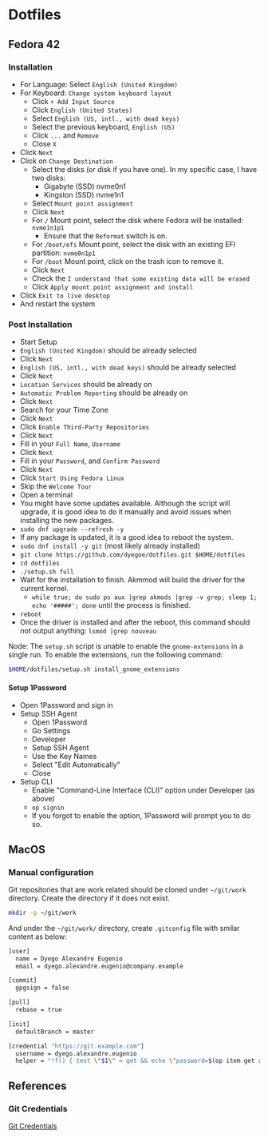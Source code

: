 # Dotfiles

## Fedora 42

### Installation

- For Language: Select `English (United Kingdom)`
- For Keyboard: `Change system keyboard layout`
  - Click `+ Add Input Source`
  - Click `English (United States)`
  - Select `English (US, intl., with dead keys)`
  - Select the previous keyboard, `English (US)`
  - Click `...` and `Remove`
  - Close `X`
- Click `Next`
- Click on `Change Destination`
  - Select the disks (or disk if you have one). In my specific case, I have two disks:
    - Gigabyte (SSD) nvme0n1
    - Kingston (SSD) nvme1n1
  - Select `Mount point assignment`
  - Click `Next`
  - For `/` Mount point, select the disk where Fedora will be installed: `nvme1n1p1`
    - Ensure that the `Reformat` switch is on.
  - For `/boot/efi` Mount point, select the disk with an existing EFI partition: `nvme0n1p1`
  - For `/boot` Mount point, click on the trash icon to remove it.
  - Click `Next`
  - Check the `I understand that some existing data will be erased`
  - Click `Apply mount point assignment and install`
- Click `Exit to live desktop`
- And restart the system

### Post Installation

- Start Setup
- `English (United Kingdom)` should be already selected
- Click `Next`
- `English (US, intl., with dead keys)` should be already selected
- Click `Next`
- `Location Services` should be already on
- `Automatic Problem Reporting` should be already on
- Click `Next`
- Search for your Time Zone
- Click `Next`
- Click `Enable Third-Party Repositories`
- Click `Next`
- Fill in your `Full Name`, `Username`
- Click `Next`
- Fill in your `Password`, and `Confirm Password`
- Click `Next`
- Click `Start Using Fedora Linux`
- Skip the `Welcome Tour`
- Open a terminal
- You might have some updates available. Although the script will upgrade, it is good idea to do it manually and avoid issues when installing the new packages.
- `sudo dnf upgrade --refresh -y`
- If any package is updated, it is a good idea to reboot the system.
- `sudo dnf install -y git` (most likely already installed)
- `git clone https://github.com/dyegoe/dotfiles.git $HOME/dotfiles`
- `cd dotfiles`
- `./setup.sh full`
- Wait for the installation to finish. Akmmod will build the driver for the current kernel.
  - `while true; do sudo ps aux |grep akmods |grep -v grep; sleep 1; echo '#####'; done` until the process is finished.
- `reboot`
- Once the driver is installed and after the reboot, this command should not output anything: `lsmod |grep nouveau`

Node: The `setup.sh` script is unable to enable the `gnome-extensions` in a single run. To enable the extensions, run the following command:

```bash
$HOME/dotfiles/setup.sh install_gnome_extensions
```

#### Setup 1Password

- Open 1Password and sign in
- Setup SSH Agent
  - Open 1Password
  - Go Settings
  - Developer
  - Setup SSH Agent
  - Use the Key Names
  - Select "Edit Automatically"
  - Close
- Setup CLI
  - Enable "Command-Line Interface (CLI)" option under Developer (as above)
  - `op signin`
  - If you forgot to enable the option, 1Password will prompt you to do so.

## MacOS

### Manual configuration

Git repositories that are work related should be cloned under `~/git/work` directory.
Create the directory if it does not exist.

```bash
mkdir -p ~/git/work
```

And under the `~/git/work/` directory, create `.gitconfig` file with smilar content as below:

```bash
[user]
  name = Dyego Alexandre Eugenio
  email = dyego.alexandre.eugenio@company.example

[commit]
  gpgsign = false

[pull]
  rebase = true

[init]
  defaultBranch = master

[credential "https://git.example.com"]
  username = dyego.alexandre.eugenio
  helper = "!f() { test \"$1\" = get && echo \"password=$(op item get xxxxxxxx --fields xxxxxxx)\"; }; f"
```

## References

### Git Credentials

[Git Credentials](https://git-scm.com/docs/gitcredentials)
